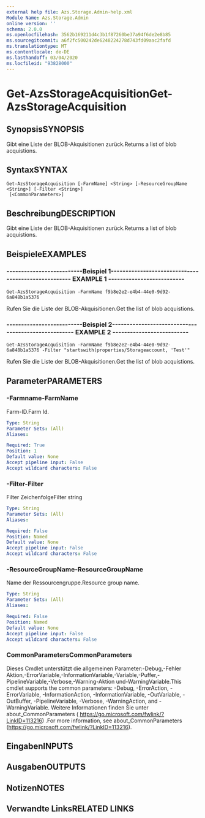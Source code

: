 ```yaml
---
external help file: Azs.Storage.Admin-help.xml
Module Name: Azs.Storage.Admin
online version: ''
schema: 2.0.0
ms.openlocfilehash: 3562b169211d4c3b1f87260be37a94f6de2e8b85
ms.sourcegitcommit: a6f2fc500242de6248224278d743fd09aac2fafd
ms.translationtype: MT
ms.contentlocale: de-DE
ms.lasthandoff: 03/04/2020
ms.locfileid: "93828000"
---
```

# <span data-ttu-id="e9e2b-101">Get-AzsStorageAcquisition</span><span class="sxs-lookup"><span data-stu-id="e9e2b-101">Get-AzsStorageAcquisition</span></span>

## <span data-ttu-id="e9e2b-102">Synopsis</span><span class="sxs-lookup"><span data-stu-id="e9e2b-102">SYNOPSIS</span></span>
<span data-ttu-id="e9e2b-103">Gibt eine Liste der BLOB-Akquisitionen zurück.</span><span class="sxs-lookup"><span data-stu-id="e9e2b-103">Returns a list of blob acquistions.</span></span>

## <span data-ttu-id="e9e2b-104">Syntax</span><span class="sxs-lookup"><span data-stu-id="e9e2b-104">SYNTAX</span></span>

```
Get-AzsStorageAcquisition [-FarmName] <String> [-ResourceGroupName <String>] [-Filter <String>]
 [<CommonParameters>]
```

## <span data-ttu-id="e9e2b-105">Beschreibung</span><span class="sxs-lookup"><span data-stu-id="e9e2b-105">DESCRIPTION</span></span>
<span data-ttu-id="e9e2b-106">Gibt eine Liste der BLOB-Akquisitionen zurück.</span><span class="sxs-lookup"><span data-stu-id="e9e2b-106">Returns a list of blob acquistions.</span></span>

## <span data-ttu-id="e9e2b-107">Beispiele</span><span class="sxs-lookup"><span data-stu-id="e9e2b-107">EXAMPLES</span></span>

### <span data-ttu-id="e9e2b-108">--------------------------Beispiel 1--------------------------</span><span class="sxs-lookup"><span data-stu-id="e9e2b-108">-------------------------- EXAMPLE 1 --------------------------</span></span>
```
Get-AzsStorageAcquisition -FarmName f9b8e2e2-e4b4-44e0-9d92-6a848b1a5376
```

<span data-ttu-id="e9e2b-109">Rufen Sie die Liste der BLOB-Akquisitionen.</span><span class="sxs-lookup"><span data-stu-id="e9e2b-109">Get the list of blob acquistions.</span></span>

### <span data-ttu-id="e9e2b-110">--------------------------Beispiel 2--------------------------</span><span class="sxs-lookup"><span data-stu-id="e9e2b-110">-------------------------- EXAMPLE 2 --------------------------</span></span>
```
Get-AzsStorageAcquisition -FarmName f9b8e2e2-e4b4-44e0-9d92-6a848b1a5376 -Filter "startswith(properties/Storageaccount, 'Test'"
```

<span data-ttu-id="e9e2b-111">Rufen Sie die Liste der BLOB-Akquisitionen.</span><span class="sxs-lookup"><span data-stu-id="e9e2b-111">Get the list of blob acquistions.</span></span>

## <span data-ttu-id="e9e2b-112">Parameter</span><span class="sxs-lookup"><span data-stu-id="e9e2b-112">PARAMETERS</span></span>

### <span data-ttu-id="e9e2b-113">-Farmname</span><span class="sxs-lookup"><span data-stu-id="e9e2b-113">-FarmName</span></span>
<span data-ttu-id="e9e2b-114">Farm-ID.</span><span class="sxs-lookup"><span data-stu-id="e9e2b-114">Farm Id.</span></span>

```yaml
Type: String
Parameter Sets: (All)
Aliases: 

Required: True
Position: 1
Default value: None
Accept pipeline input: False
Accept wildcard characters: False
```

### <span data-ttu-id="e9e2b-115">-Filter</span><span class="sxs-lookup"><span data-stu-id="e9e2b-115">-Filter</span></span>
<span data-ttu-id="e9e2b-116">Filter Zeichenfolge</span><span class="sxs-lookup"><span data-stu-id="e9e2b-116">Filter string</span></span>

```yaml
Type: String
Parameter Sets: (All)
Aliases: 

Required: False
Position: Named
Default value: None
Accept pipeline input: False
Accept wildcard characters: False
```

### <span data-ttu-id="e9e2b-117">-ResourceGroupName</span><span class="sxs-lookup"><span data-stu-id="e9e2b-117">-ResourceGroupName</span></span>
<span data-ttu-id="e9e2b-118">Name der Ressourcengruppe.</span><span class="sxs-lookup"><span data-stu-id="e9e2b-118">Resource group name.</span></span>

```yaml
Type: String
Parameter Sets: (All)
Aliases: 

Required: False
Position: Named
Default value: None
Accept pipeline input: False
Accept wildcard characters: False
```

### <span data-ttu-id="e9e2b-119">CommonParameters</span><span class="sxs-lookup"><span data-stu-id="e9e2b-119">CommonParameters</span></span>
<span data-ttu-id="e9e2b-120">Dieses Cmdlet unterstützt die allgemeinen Parameter:-Debug,-Fehler Aktion,-ErrorVariable,-InformationVariable,-Variable,-Puffer,-PipelineVariable,-Verbose,-Warning-Aktion und-WarningVariable.</span><span class="sxs-lookup"><span data-stu-id="e9e2b-120">This cmdlet supports the common parameters: -Debug, -ErrorAction, -ErrorVariable, -InformationAction, -InformationVariable, -OutVariable, -OutBuffer, -PipelineVariable, -Verbose, -WarningAction, and -WarningVariable.</span></span> <span data-ttu-id="e9e2b-121">Weitere Informationen finden Sie unter about_CommonParameters ( https://go.microsoft.com/fwlink/?LinkID=113216) .</span><span class="sxs-lookup"><span data-stu-id="e9e2b-121">For more information, see about_CommonParameters (https://go.microsoft.com/fwlink/?LinkID=113216).</span></span>

## <span data-ttu-id="e9e2b-122">Eingaben</span><span class="sxs-lookup"><span data-stu-id="e9e2b-122">INPUTS</span></span>

## <span data-ttu-id="e9e2b-123">Ausgaben</span><span class="sxs-lookup"><span data-stu-id="e9e2b-123">OUTPUTS</span></span>

## <span data-ttu-id="e9e2b-124">Notizen</span><span class="sxs-lookup"><span data-stu-id="e9e2b-124">NOTES</span></span>

## <span data-ttu-id="e9e2b-125">Verwandte Links</span><span class="sxs-lookup"><span data-stu-id="e9e2b-125">RELATED LINKS</span></span>

